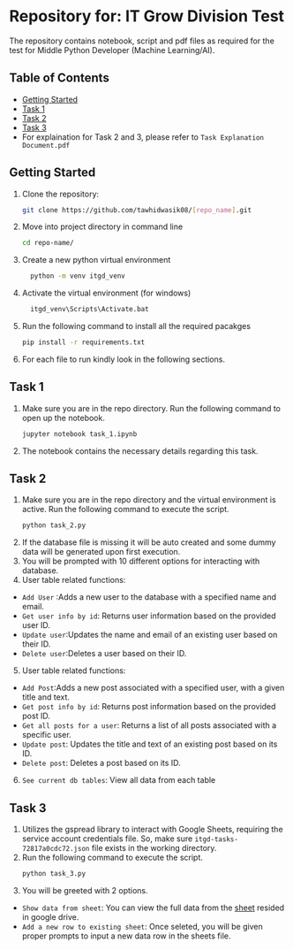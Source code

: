 # Repository for: IT Grow Division Test
The repository contains notebook, script and pdf files as required for the test for Middle Python Developer (Machine Learning/AI). 
## Table of Contents

- [Getting Started](#getting-started)
- [Task 1](#task-1)
- [Task 2](#task-2)
- [Task 3](#task-3)
- For explaination for Task 2 and 3, please refer to `Task Explanation Document.pdf`
## Getting Started 
1. Clone the repository:
   ```bash
   git clone https://github.com/tawhidwasik08/[repo_name].git
   ```
2. Move into project directory in command line
    ```bash 
    cd repo-name/
    ```
3. Create a new python virtual environment
    ```bash
      python -m venv itgd_venv
     ```
4. Activate the virtual environment (for windows)
    ```bash
      itgd_venv\Scripts\Activate.bat
     ```
5. Run the following command to install all the required pacakges
      ```bash
      pip install -r requirements.txt
      ```
6. For each file to run kindly look in the following sections.

## Task 1 
1. Make sure you are in the repo directory. Run the following command to open up the notebook. 
      ```bash
      jupyter notebook task_1.ipynb
      ```
2. The notebook contains the necessary details regarding this task.

## Task 2 
1. Make sure you are in the repo directory and the virtual environment is active. Run the following command to execute the script. 
      ```bash
      python task_2.py
      ```
2. If the database file is missing it will be auto created and some dummy data will be generated upon first execution.
3. You will be prompted with 10 different options for interacting with database. 
4. User table related functions:
- `Add User` :Adds a new user to the database with a specified name and email.
- `Get user info by id`: Returns user information based on the provided user ID.
- `Update user`:Updates the name and email of an existing user based on their ID.
- `Delete user`:Deletes a user based on their ID.
5. User table related functions:
- `Add Post`:Adds a new post associated with a specified user, with a given title and text.
- `Get post info by id`: Returns post information based on the provided post ID.
- `Get all posts for a user`: Returns a list of all posts associated with a specific user.
- `Update post`: Updates the title and text of an existing post based on its ID.
- `Delete post`: Deletes a post based on its ID.
6. `See current db tables`: View all data from each table

## Task 3
1. Utilizes the gspread library to interact with Google Sheets, requiring the service account credentials file. So, make sure `itgd-tasks-72817a0cdc72.json` file exists in the working directory.
2. Run the following command to execute the script. 
      ```bash
      python task_3.py
      ```
3. You will be greeted with 2 options.
- `Show data from sheet`: You can view the full data from the [sheet]( https://docs.google.com/spreadsheets/d/1aaUWd0m2RKZ1H5QoScPUgZGkk9w2-pyIrPw_o6aXuBE/edit?usp=sharing) resided in google drive. 
- `Add a new row to existing sheet`: Once seleted, you will be given proper prompts to input a new data row in the sheets file.